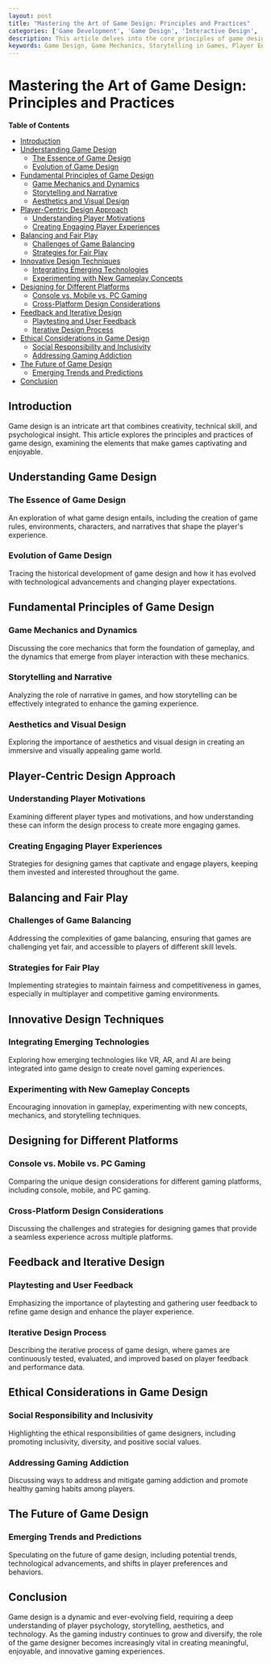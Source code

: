 ```yaml
---
layout: post
title: "Mastering the Art of Game Design: Principles and Practices"
categories: ['Game Development', 'Game Design', 'Interactive Design', 'Digital Entertainment', 'Game Mechanics']
description: This article delves into the core principles of game design, exploring the foundational elements that make a game engaging, fun, and memorable. It covers various aspects of game design, including mechanics, storytelling, player engagement, and balancing.
keywords: Game Design, Game Mechanics, Storytelling in Games, Player Engagement, Game Balance, Interactive Entertainment
---
```


# Mastering the Art of Game Design: Principles and Practices

**Table of Contents**

- [Introduction](#introduction)
- [Understanding Game Design](#understanding-game-design)
  - [The Essence of Game Design](#the-essence-of-game-design)
  - [Evolution of Game Design](#evolution-of-game-design)
- [Fundamental Principles of Game Design](#fundamental-principles-of-game-design)
  - [Game Mechanics and Dynamics](#game-mechanics-and-dynamics)
  - [Storytelling and Narrative](#storytelling-and-narrative)
  - [Aesthetics and Visual Design](#aesthetics-and-visual-design)
- [Player-Centric Design Approach](#player-centric-design-approach)
  - [Understanding Player Motivations](#understanding-player-motivations)
  - [Creating Engaging Player Experiences](#creating-engaging-player-experiences)
- [Balancing and Fair Play](#balancing-and-fair-play)
  - [Challenges of Game Balancing](#challenges-of-game-balancing)
  - [Strategies for Fair Play](#strategies-for-fair-play)
- [Innovative Design Techniques](#innovative-design-techniques)
  - [Integrating Emerging Technologies](#integrating-emerging-technologies)
  - [Experimenting with New Gameplay Concepts](#experimenting-with-new-gameplay-concepts)
- [Designing for Different Platforms](#designing-for-different-platforms)
  - [Console vs. Mobile vs. PC Gaming](#console-vs-mobile-vs-pc-gaming)
  - [Cross-Platform Design Considerations](#cross-platform-design-considerations)
- [Feedback and Iterative Design](#feedback-and-iterative-design)
  - [Playtesting and User Feedback](#playtesting-and-user-feedback)
  - [Iterative Design Process](#iterative-design-process)
- [Ethical Considerations in Game Design](#ethical-considerations-in-game-design)
  - [Social Responsibility and Inclusivity](#social-responsibility-and-inclusivity)
  - [Addressing Gaming Addiction](#addressing-gaming-addiction)
- [The Future of Game Design](#the-future-of-game-design)
  - [Emerging Trends and Predictions](#emerging-trends-and-predictions)
- [Conclusion](#conclusion)

## Introduction

Game design is an intricate art that combines creativity, technical skill, and psychological insight. This article explores the principles and practices of game design, examining the elements that make games captivating and enjoyable.

## Understanding Game Design

### The Essence of Game Design

An exploration of what game design entails, including the creation of game rules, environments, characters, and narratives that shape the player's experience.

### Evolution of Game Design

Tracing the historical development of game design and how it has evolved with technological advancements and changing player expectations.

## Fundamental Principles of Game Design

### Game Mechanics and Dynamics

Discussing the core mechanics that form the foundation of gameplay, and the dynamics that emerge from player interaction with these mechanics.

### Storytelling and Narrative

Analyzing the role of narrative in games, and how storytelling can be effectively integrated to enhance the gaming experience.

### Aesthetics and Visual Design

Exploring the importance of aesthetics and visual design in creating an immersive and visually appealing game world.

## Player-Centric Design Approach

### Understanding Player Motivations

Examining different player types and motivations, and how understanding these can inform the design process to create more engaging games.

### Creating Engaging Player Experiences

Strategies for designing games that captivate and engage players, keeping them invested and interested throughout the game.

## Balancing and Fair Play

### Challenges of Game Balancing

Addressing the complexities of game balancing, ensuring that games are challenging yet fair, and accessible to players of different skill levels.

### Strategies for Fair Play

Implementing strategies to maintain fairness and competitiveness in games, especially in multiplayer and competitive gaming environments.

## Innovative Design Techniques

### Integrating Emerging Technologies

Exploring how emerging technologies like VR, AR, and AI are being integrated into game design to create novel gaming experiences.

### Experimenting with New Gameplay Concepts

Encouraging innovation in gameplay, experimenting with new concepts, mechanics, and storytelling techniques.

## Designing for Different Platforms

### Console vs. Mobile vs. PC Gaming

Comparing the unique design considerations for different gaming platforms, including console, mobile, and PC gaming.

### Cross-Platform Design Considerations

Discussing the challenges and strategies for designing games that provide a seamless experience across multiple platforms.

## Feedback and Iterative Design

### Playtesting and User Feedback

Emphasizing the importance of playtesting and gathering user feedback to refine game design and enhance the player experience.

### Iterative Design Process

Describing the iterative process of game design, where games are continuously tested, evaluated, and improved based on player feedback and performance data.

## Ethical Considerations in Game Design

### Social Responsibility and Inclusivity

Highlighting the ethical responsibilities of game designers, including promoting inclusivity, diversity, and positive social values.

### Addressing Gaming Addiction

Discussing ways to address and mitigate gaming addiction and promote healthy gaming habits among players.

## The Future of Game Design

### Emerging Trends and Predictions

Speculating on the future of game design, including potential trends, technological advancements, and shifts in player preferences and behaviors.

## Conclusion

Game design is a dynamic and ever-evolving field, requiring a deep understanding of player psychology, storytelling, aesthetics, and technology. As the gaming industry continues to grow and diversify, the role of the game designer becomes increasingly vital in creating meaningful, enjoyable, and innovative gaming experiences.
